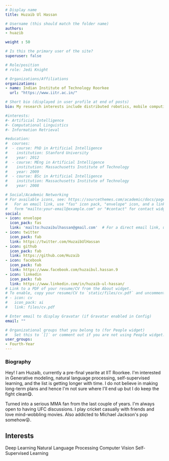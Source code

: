 ```yaml
---
# Display name
title: Huzaib Ul Hassan

# Username (this should match the folder name)
authors:
- huazib

weight : 50

# Is this the primary user of the site?
superuser: false

# Role/position
# role: Jedi Knight

# Organizations/Affiliations
organizations:
- name: Indian Institute of Technology Roorkee
  url: "https://www.iitr.ac.in/"

# Short bio (displayed in user profile at end of posts)
bio: My research interests include distributed robotics, mobile computing and programmable matter.

#interests:
#- Artificial Intelligence
#- Computational Linguistics
#- Information Retrieval

#education:
#  courses:
#  - course: PhD in Artificial Intelligence
#    institution: Stanford University
#    year: 2012
#  - course: MEng in Artificial Intelligence
#    institution: Massachusetts Institute of Technology
#    year: 2009
#  - course: BSc in Artificial Intelligence
#    institution: Massachusetts Institute of Technology
#    year: 2008

# Social/Academic Networking
# For available icons, see: https://sourcethemes.com/academic/docs/page-builder/#icons
#   For an email link, use "fas" icon pack, "envelope" icon, and a link in the
#   form "mailto:your-email@example.com" or "#contact" for contact widget.
social:
- icon: envelope
  icon_pack: fas
  link: 'mailto:huzaibulhassan@gmail.com'  # For a direct email link, use "mailto:test@example.org".
- icon: twitter
  icon_pack: fab
  link: https://twitter.com/HuzaibUlHassan
- icon: github
  icon_pack: fab
  link: https://github.com/Huzaib
- icon: facebook
  icon_pack: fab
  link: https://www.facebook.com/huzaibul.hassan.9
- icon: linkedin
  icon_pack: fab
  link: https://www.linkedin.com/in/huzaib-ul-hassan/
# Link to a PDF of your resume/CV from the About widget.
# To enable, copy your resume/CV to `static/files/cv.pdf` and uncomment the lines below.
# - icon: cv
#   icon_pack: ai
#   link: files/cv.pdf

# Enter email to display Gravatar (if Gravatar enabled in Config)
email: ""

# Organizational groups that you belong to (for People widget)
#   Set this to `[]` or comment out if you are not using People widget.
user_groups:
- Fourth-Year
---
```


### Biography

Hey! I am Huzaib, currently a pre-final yearite at IIT Roorkee. I'm interested in Generative modeling, natural language processing, self-supervised learning, and the list is getting longer with time. I do not believe in making long-term plans and hence I'm not sure where I'll end up but I do keep the fight clean😋.

Turned into a serious MMA fan from the last couple of years. I'm always open to having UFC discussions. I play cricket casually with friends and love mind-wobbling movies. Also addicted to Michael Jackson's pop somehow😝.

## Interests

Deep Learning
Natural Language Processing
Computer Vision
Self-Supervised Learning
